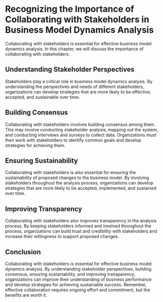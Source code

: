 # Recognizing the Importance of Collaborating with Stakeholders in Business Model Dynamics Analysis

Collaborating with stakeholders is essential for effective business model dynamics analysis. In this chapter, we will discuss the importance of collaborating with stakeholders.

Understanding Stakeholder Perspectives
--------------------------------------

Stakeholders play a critical role in business model dynamics analysis. By understanding the perspectives and needs of different stakeholders, organizations can develop strategies that are more likely to be effective, accepted, and sustainable over time.

Building Consensus
------------------

Collaborating with stakeholders involves building consensus among them. This may involve conducting stakeholder analysis, mapping out the system, and conducting interviews and surveys to collect data. Organizations must then work with stakeholders to identify common goals and develop strategies for achieving them.

Ensuring Sustainability
-----------------------

Collaborating with stakeholders is also essential for ensuring the sustainability of proposed changes to the business model. By involving stakeholders throughout the analysis process, organizations can develop strategies that are more likely to be accepted, implemented, and sustained over time.

Improving Transparency
----------------------

Collaborating with stakeholders also improves transparency in the analysis process. By keeping stakeholders informed and involved throughout the process, organizations can build trust and credibility with stakeholders and increase their willingness to support proposed changes.

Conclusion
----------

Collaborating with stakeholders is essential for effective business model dynamics analysis. By understanding stakeholder perspectives, building consensus, ensuring sustainability, and improving transparency, organizations can improve their understanding of business performance and develop strategies for achieving sustainable success. Remember, effective collaboration requires ongoing effort and commitment, but the benefits are worth it.
